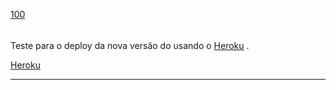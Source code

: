 [100](https://github.com/guilhermeprokisch/ideias/issues/100) 
###### 

Teste para o deploy da nova versão do usando o [Heroku](Heroku) .


[Heroku](Heroku)

-------------------------------------------------------------------------------


